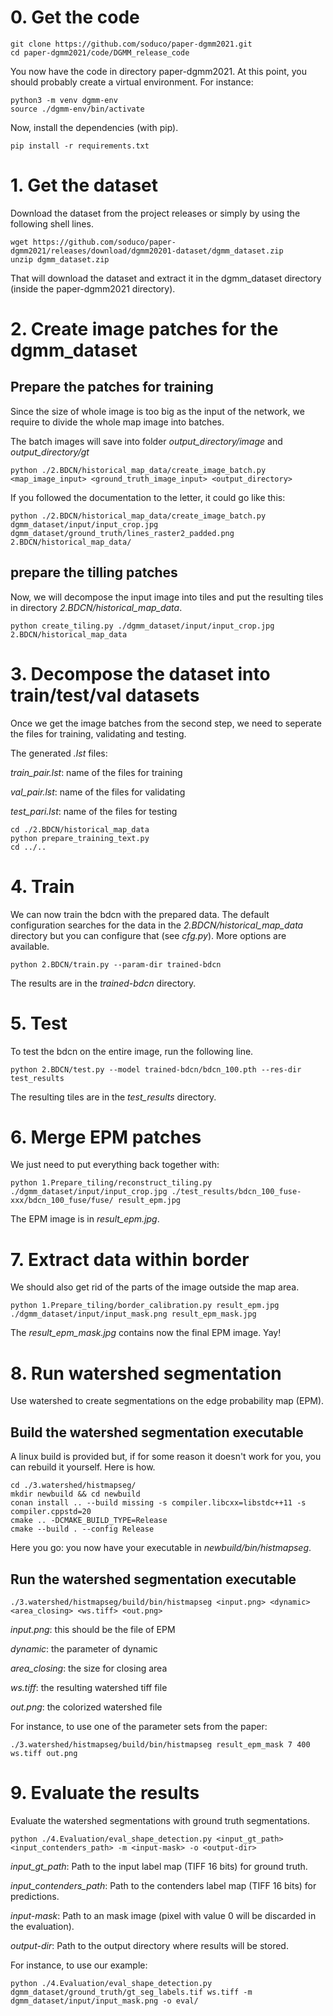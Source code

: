 # 0. Get the code
```shell script
git clone https://github.com/soduco/paper-dgmm2021.git
cd paper-dgmm2021/code/DGMM_release_code
```
You now have the code in directory paper-dgmm2021.
At this point, you should probably create a virtual environment. For instance:
```shell script
python3 -m venv dgmm-env
source ./dgmm-env/bin/activate
```
Now, install the dependencies (with pip).
```shell script
pip install -r requirements.txt
```

# 1. Get the dataset
Download the dataset from the project releases or simply by using the following shell lines.
```shell script
wget https://github.com/soduco/paper-dgmm2021/releases/download/dgmm20201-dataset/dgmm_dataset.zip
unzip dgmm_dataset.zip
```
That will download the dataset and extract it in the dgmm_dataset directory (inside the paper-dgmm2021 directory).

# 2. Create image patches for the dgmm_dataset
## Prepare the patches for training
Since the size of whole image is too big as the input of the network, we require to divide the whole map image into batches.

The batch images will save into folder *output_directory/image* and *output_directory/gt*

```shell script
python ./2.BDCN/historical_map_data/create_image_batch.py <map_image_input> <ground_truth_image_input> <output_directory>
```

If you followed the documentation to the letter, it could go like this:
```shell script
python ./2.BDCN/historical_map_data/create_image_batch.py dgmm_dataset/input/input_crop.jpg dgmm_dataset/ground_truth/lines_raster2_padded.png 2.BDCN/historical_map_data/
```

## prepare the tilling patches
Now, we will decompose the input image into tiles and put the resulting tiles in directory *2.BDCN/historical_map_data*.

```shell script
python create_tiling.py ./dgmm_dataset/input/input_crop.jpg 2.BDCN/historical_map_data
```

# 3. Decompose the dataset into train/test/val datasets
Once we get the image batches from the second step, we need to seperate the files for training, validating and testing.

The generated *.lst* files:

*train_pair.lst*: name of the files for training

*val_pair.lst*: name of the files for validating

*test_pari.lst*: name of the files for testing

```shell script
cd ./2.BDCN/historical_map_data
python prepare_training_text.py
cd ../..
```

# 4. Train

We can now train the bdcn with the prepared data. The default configuration searches for the data in the *2.BDCN/historical_map_data* directory but you can configure that (see *cfg.py*). More options are available.
```shell script
python 2.BDCN/train.py --param-dir trained-bdcn
```
The results are in the *trained-bdcn* directory.

# 5. Test

To test the bdcn on the entire image, run the following line.
```shell script
python 2.BDCN/test.py --model trained-bdcn/bdcn_100.pth --res-dir test_results
```
The resulting tiles are in the *test_results* directory.

# 6. Merge EPM patches

We just need to put everything back together with:
```shell script
python 1.Prepare_tiling/reconstruct_tiling.py ./dgmm_dataset/input/input_crop.jpg ./test_results/bdcn_100_fuse-xxx/bdcn_100_fuse/fuse/ result_epm.jpg
```
The EPM image is in *result_epm.jpg*.

# 7. Extract data within border

We should also get rid of the parts of the image outside the map area.

```shell script
python 1.Prepare_tiling/border_calibration.py result_epm.jpg ./dgmm_dataset/input/input_mask.png result_epm_mask.jpg
```
The *result_epm_mask.jpg* contains now the final EPM image. Yay!

# 8. Run watershed segmentation
Use watershed to create segmentations on the edge probability map (EPM).

## Build the watershed segmentation executable

A linux build is provided but, if for some reason it doesn't work for you, you can rebuild it yourself. Here is how.

```shell script
cd ./3.watershed/histmapseg/
mkdir newbuild && cd newbuild
conan install .. --build missing -s compiler.libcxx=libstdc++11 -s compiler.cppstd=20
cmake .. -DCMAKE_BUILD_TYPE=Release
cmake --build . --config Release
```
Here you go: you now have your executable in *newbuild/bin/histmapseg*.

## Run the watershed segmentation executable

```shell script
./3.watershed/histmapseg/build/bin/histmapseg <input.png> <dynamic> <area_closing> <ws.tiff> <out.png>
```

*input.png*: this should be the file of EPM

*dynamic*: the parameter of dynamic

*area_closing*: the size for closing area

*ws.tiff*: the resulting watershed tiff file

*out.png*: the colorized watershed file

For instance, to use one of the parameter sets from the paper:

```shell script
./3.watershed/histmapseg/build/bin/histmapseg result_epm_mask 7 400 ws.tiff out.png
```

# 9. Evaluate the results
Evaluate the watershed segmentations with ground truth segmentations.

```shell script
python ./4.Evaluation/eval_shape_detection.py <input_gt_path> <input_contenders_path> -m <input-mask> -o <output-dir>
```

*input_gt_path*: Path to the input label map (TIFF 16 bits) for ground truth.

*input_contenders_path*: Path to the contenders label map (TIFF 16 bits) for predictions.

*input-mask*: Path to an mask image (pixel with value 0 will be discarded in the evaluation).

*output-dir*: Path to the output directory where results will be stored.

For instance, to use our example:

```shell script
python ./4.Evaluation/eval_shape_detection.py dgmm_dataset/ground_truth/gt_seg_labels.tif ws.tiff -m dgmm_dataset/input/input_mask.png -o eval/
```
